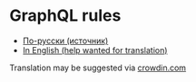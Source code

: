 # GraphQL rules

- [По-русски (источник)](./ru)
- [In English (help wanted for translation)](./en)

Translation may be suggested via [crowdin.com](https://crowdin.com/project/graphql-rules-ru)
